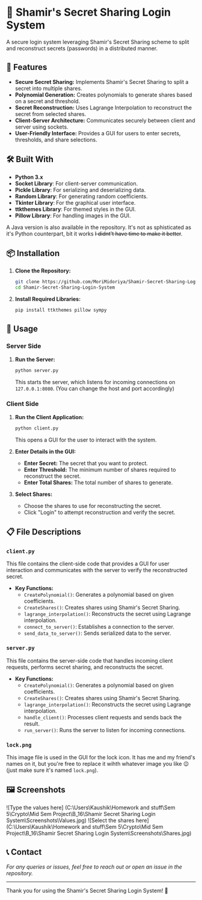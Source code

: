 # 🔐 Shamir's Secret Sharing Login System

A secure login system leveraging Shamir's Secret Sharing scheme to split and reconstruct secrets (passwords) in a distributed manner.

## 🌟 Features

- **Secure Secret Sharing:** Implements Shamir's Secret Sharing to split a secret into multiple shares.
- **Polynomial Generation:** Creates polynomials to generate shares based on a secret and threshold.
- **Secret Reconstruction:** Uses Lagrange Interpolation to reconstruct the secret from selected shares.
- **Client-Server Architecture:** Communicates securely between client and server using sockets.
- **User-Friendly Interface:** Provides a GUI for users to enter secrets, thresholds, and share selections.

## 🛠️ Built With

- **Python 3.x**
- **Socket Library**: For client-server communication.
- **Pickle Library**: For serializing and deserializing data.
- **Random Library**: For generating random coefficients.
- **Tkinter Library**: For the graphical user interface.
- **ttkthemes Library**: For themed styles in the GUI.
- **Pillow Library**: For handling images in the GUI.

A Java version is also available in the repository. It's not as sphisticated as it's Python counterpart, bit it works ~~I didnt't have time to make it better~~.

## 📦 Installation

1. **Clone the Repository:**
    ```sh
    git clone https://github.com/MoriMidoriya/Shamir-Secret-Sharing-Login-System.git
    cd Shamir-Secret-Sharing-Login-System
    ```

2. **Install Required Libraries:**
    ```sh
    pip install ttkthemes pillow sympy
    ```

## 🚀 Usage

### Server Side

1. **Run the Server:**
    ```sh
    python server.py
    ```
    This starts the server, which listens for incoming connections on `127.0.0.1:8080`. 
    (You can change the host and port accordingly)

### Client Side

1. **Run the Client Application:**
    ```sh
    python client.py
    ```
    This opens a GUI for the user to interact with the system.

2. **Enter Details in the GUI:**
    - **Enter Secret:** The secret that you want to protect.
    - **Enter Threshold:** The minimum number of shares required to reconstruct the secret.
    - **Enter Total Shares:** The total number of shares to generate.

3. **Select Shares:**
    - Choose the shares to use for reconstructing the secret.
    - Click "Login" to attempt reconstruction and verify the secret.

## 📋 File Descriptions

### `client.py`

This file contains the client-side code that provides a GUI for user interaction and communicates with the server to verify the reconstructed secret.

- **Key Functions:**
    - `CreatePolynomial()`: Generates a polynomial based on given coefficients.
    - `CreateShares()`: Creates shares using Shamir's Secret Sharing.
    - `lagrange_interpolation()`: Reconstructs the secret using Lagrange interpolation.
    - `connect_to_server()`: Establishes a connection to the server.
    - `send_data_to_server()`: Sends serialized data to the server.

### `server.py`

This file contains the server-side code that handles incoming client requests, performs secret sharing, and reconstructs the secret.

- **Key Functions:**
    - `CreatePolynomial()`: Generates a polynomial based on given coefficients.
    - `CreateShares()`: Creates shares using Shamir's Secret Sharing.
    - `lagrange_interpolation()`: Reconstructs the secret using Lagrange interpolation.
    - `handle_client()`: Processes client requests and sends back the result.
    - `run_server()`: Runs the server to listen for incoming connections.

### `lock.png`

This image file is used in the GUI for the lock icon.
It has me and my friend's names on it, but you're free to replace it wihth whatever image you like 😉
(just make sure it's named `lock.png`).

## 🖼️ Screenshots

![Type the values here] (C:\Users\Kaushik\Homework and stuff\Sem 5\Crypto\Mid Sem Project\B_16\Shamir Secret Sharing Login System\Screenshots\Values.jpg)
![Select the shares here] (C:\Users\Kaushik\Homework and stuff\Sem 5\Crypto\Mid Sem Project\B_16\Shamir Secret Sharing Login System\Screenshots\Shares.jpg)

## 📞 Contact

*For any queries or issues, feel free to reach out or open an issue in the repository.*

---

Thank you for using the Shamir's Secret Sharing Login System! 🎉
